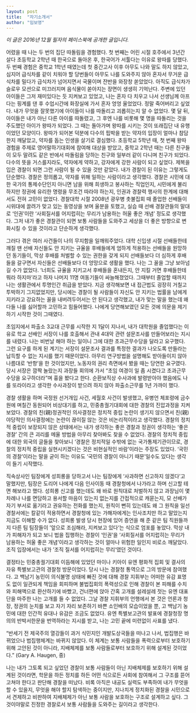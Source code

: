 ```yaml
---
layout: post
title:  "자기소개서"
author: "임보영"
---
```


_이 글은 2016년 12월 필자의 페이스북에 공개한 글입니다._


어렸을 때 나는 두 번의 집단 따돌림을 경험했다. 첫 번째는 어린 시절 호주에서 3년간 살다 초등학교 2학년 때 한국으로 돌아온 후, 한국어가 서툴다는 이유로 왕따를 당했다. 두 번째 경험은 중학교 1학년 때였는데 첫 중간고사 이후 아무도 나와 말도 하지 않았고, 심지어 급식차를 같이 치워야 할 당번들이 아무도 나를 도와주지 않아 혼자서 무거운 급식차를 밀다가 급식차가 넘어지면서 국물이며 잔반을 와장창 쏟았었다. 아직도 급식차가 슬로우 모션으로 미끄러지며 음식물이 쏟아지는 장면이 생생히 기억난다. 주변에 있던 아이들은 그저 재미있다는 듯 지켜보고 있었고, 나는 혼자 다 치우고 나서 선생님께 아프다는 핑계를 댄 후 수업시간에 화장실에 가서 혼자 엉엉 울었었다. 정말 죽어버리고 싶었다. 내가 무엇을 잘못했기에 아이들이 나를 따돌리고 괴롭히는지 알 수 없었다. 몇 달 뒤, 아이들은 내가 아닌 다른 아이를 따돌렸고, 그 후엔 나를 비롯해 몇 명을 따돌리는 것을 주도했던 아이가 왕따가 되었다. 그 때는 돌아가며 왕따를 시키는 것이 또래집단 내 유행이었던 모양이다. 왕따가 되어본 덕분에 다수의 핍박을 받는 약자의 입장이 얼마나 참담한지 깨달았고, 약자를 돕는 인생을 살기로 결심했다. 초등학교 5학년 때, 첫 번째 왕따 경험을 주제로 영어말하기대회에 참여해 대상을 받았고, 중학교 2학년 때는 다른 친구들이 모두 말려도 같은 반에서 따돌림을 당하는 친구와 일부러 같이 다니며 친구가 되었다. 다수의 뜻을 거스를지라도, 약자에게 약하고, 강자에게 강한 사람이 되고 싶었다.
제복을 입은 경찰이 되면 그런 사람이 될 수 있을 것만 같았다. 내가 경찰이 된 이유는 그렇게도 단순했다. 경찰은 정의롭고, 약자를 위해 일하는 사람이라고 생각했다. 경찰은 시민에 대한 국가의 통제수단인지 아니면 남을 위해 희생하고 봉사하는 직업인지, 시민에게 불리하지만 정권에 유리한 명령을 무조건 따라야 하는지, 인권과 경찰력 행사의 한계에 대해서도 전혀 고민이 없었다. 경찰대학 시절 2008년 광우병 촛불집회 때 졸업한 선배들이 시위대에 끌려가 맞고 있는 동영상을 보며 울분을 토했고, 실습 때 선배 경찰관들의 말대로 ‘인권’이란 ‘사회질서를 어지럽히는 무리가 남용하는 허울 좋은 개념’ 정도로 생각했다. 그저 내가 좋은 경찰관이 되면 보통 사람들을 도와주고 세상을 더 좋은 방향으로 변화시킬 수 있을 것이라고 단순하게 생각했다.

그러다 겪은 여러 사건들이 나의 무지함을 일깨워주었다. 대학 신입생 시절 선배들한테 깨질 땐 선배 자신들도 안 지키는 규율을 후배들에게 엄하게 적용하는 선배들을 원망하던 동기들이, 막상 후배를 처벌할 수 있는 권한을 갖게 되지 선배들보다 더 심하게 후배들을 갈구면서 자신들은 선배들보다 더 엉망으로 생활을 했다. 나는 그 꼴을 그냥 보아넘길 수가 없었다. ‘너희도 규율을 지키고서 후배들을 혼내든지, 안 지킬 거면 후배들한테 뭐라 하지마’라고 하자 나머지 11명 여동기들이 싸늘해졌었다. 그때부터 졸업할 때까지 나는 생활관에서 투명인간 취급을 받았다. 지금 생각해보면 내 접근법도 굉장히 거칠고 투박하기 그지없었지만, 당시에는 경찰이 될 사람들이 자신도 안 지키는 법률을 남에게 지키라고 강요하는 꼴을 내버려두어서는 안 된다고 생각했고, 내가 맞는 말을 했는데 왜 다들 나를 싫어할까 고민하고 힘들어했다. 나에게 당연해보였던 모든 것에 의문을 제기하기 시작한 것이 그때였다.

초임지에서 파출소 3교대 근무를 시작한 지 1달이 지나서, 내가 대학원을 졸업했다는 이유로 학교 선배인 서장이 나를 호출해서 관내 4대악 관련 설문조사를 만들어보라는 지시를 내렸다. 나는 비번날 해야 하는 일이니 그에 대한 초과근무수당을 달라고 요구했다. 그런 요구를 하게 된 계기는 서장이 설문조사 결과를 특정한 결과가 나오도록 만들라는 납득할 수 없는 지시를 했기 때문이었다. 아무리 연구방법을 설명해도 받아들이지 않아 나름대로 ‘반항’을 한 것이었지만, 노동자의 권리 측면에서 봤을 때는 당연한 요구였다. 당시 서장은 깜짝 놀랐는지 과장들 회의에 가서 “초임 여경이 일 좀 시켰다고 초과근무수당을 요구하더라”며 흉을 봤다고 한다. 순환보직상 수사과에 발령받아야 했음에도 나를 또라이라고 생각한 수사과장이 받으려 하지 않아 파출소근무를 1년 가까이 했다.

경찰 생활을 하며 국정원 선거개입 사건, 세월호 사건이 발생했고, 유병언 체포령에 금수원에 며칠간 동원되어 비상대기를 하고, 민중총궐기대회에 대한 경찰의 진압과정을 지켜보았다. 경찰의 친(親)정권적인 의사결정은 정치적 중립 논란이 생기지 않으면서 친(親)야당적인 의사결정에는 논란이 끊이질 않는 것은 비논리적이라고 생각했다. 경찰의 정치적 중립이 보장되지 않은 상태에서는 내가 생각하는 좋은 경찰과 정권이 생각하는 ‘좋은 경찰’ 간의 큰 괴리를 메울 방법을 아무리 찾아봐도 찾을 수 없었다. 경찰의 정치적 중립에 대한 외국의 글들을 찾아보니 ‘경찰은 정치적일 수밖에 없는 국가통제기관이므로, 경찰의 정치적 중립을 실현시키겠다는 것은 비현실적인 바람’이라는 주장도 있었다. ‘국민의 경찰’이라는 말을 굳이 하는 이유도 ‘국민의 경찰이 아니기 때문’일수도 있다는 생각이 들기 시작했다.

직속상사인 팀장에게 성희롱을 당하고서 나는 팀장에게 ‘사과하면 신고하지 않겠다’고 말했지만, 팀장은 도리어 나에게 다음 인사이동 때 경찰청에서 나가라고 하며 신고할 테면 해보라고 했다. 성희롱 신고를 했는데도 왜 바로 원칙대로 처벌하지 않고 과장님이 몇 차례나 나를 면담하고 용서할 마음이 있는지 없는지를 간접적으로 캐묻는지, 모 선배가 자기 부서로 옮기라고 권유하는 전화를 했는지, 원칙이 뻔히 있는데도 왜 그 원칙을 일선 경찰서에는 칼같이 적용하면서 경찰청에 있는 가해자에게는 인사조치만 하고 말았는지 지금도 이해할 수가 없다. 성희롱 발생 당시 현장에 있어 증언을 해 준 같은 팀 직원들까지 다른 팀 팀장들이 ’앞으로 조심해라, 지켜보고 있다‘는 식으로 엄포를 놓았다. 막상 내가 피해자가 되고 보니 법을 집행하는 경찰이 ‘인권’을 ‘사회질서를 어지럽히는 무리가 남용하는 허울 좋은 개념’이라고 생각하는 것이 얼마나 위험한 일인지 비로소 깨달았다. 조직 입장에서는 내가 ’조직 질서를 어지럽히는 무리‘였던 것이다.

결정타는 민중총궐기대회 이듬해에 있었던 마이나 키아이 유엔 평화적 집회 및 결사의 자유 특별보고관의 경찰청 방문이었다. 당시 나는 경찰청 통역으로 그의 방문에 참여했다. 고 백남기 농민이 의식불명 상태에 빠진 것에 대해 경찰 지휘부는 어떠한 유감 표명도 없이 일관되게 책임을 회피하며 불법집회의 폭력성으로 인해 경찰이 본 피해를 수치와 피해액으로 환산하기에 바빴고, 건너편에 앉아 간혹 고개를 설레설레 젓는 유엔 대표단을 마주한 나는 고개를 들 수 없었다. 그날 경찰 지휘부의 언행에서 본 것은 언론과 청장, 정권의 눈치를 보고 자기 자리 보존하기 바쁜 소인배의 모습이었을 뿐, 고 백남기 농민에 대한 인간적 유대나 유감은 조금도 없었다. 유엔 특별보고관의 발표에 경찰청장 명의의 반박서한문을 번역하라는 지시를 받고, 나는 고민 끝에 미련없이 사표를 냈다.

“반세기 전 제국주의 열강들이 과거 식민지인 개발도상국들을 떠나고 나서, 법집행은 바뀌었으나 법집행체계는 바뀌지 않았다. 이 체계는 보통 사람들을 폭력으로부터 보호하기 위해 고안된 것이 아니라, 지배체제를 보통 사람들로부터 보호하기 위해 설계된 것이었다.” (Gary A. Haugen, <The Locus Effect> 중)

나는 내가 그토록 되고 싶었던 경찰이 보통 사람들이 아닌 지배체제를 보호하기 위해 설계된 것이라면, 학문을 하든 정치를 하든 어떤 식으로든 사회에 참여해서 그 구조를 뜯어 고쳐야 한다고 판단해 경찰을 떠났다. 비록 아직은 내공도 실력도 부족하여 내가 무엇을 할 수 있을지, 무엇을 해야 할지 탐색하는 중이지만, 지나치게 정치화된 경찰을 시민으로서 견제하고 비판하여 지배체제가 아닌 보통 사람을 보호하는 구조로 설계하고 싶다. 그것이야말로 진정한 경찰로서 보통 사람들을 도와주는 길이라고 생각한다.